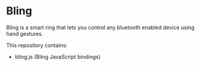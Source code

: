 # Bling

Bling is a smart ring that lets you control any bluetooth enabled device using hand gestures.

This repository contains:
* bling.js (Bling JavaScript bindings)



